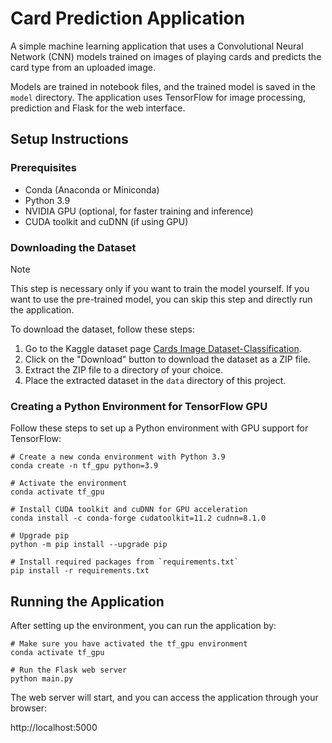 # Card Prediction Application

A simple machine learning application that uses a Convolutional Neural Network (CNN) models trained on images of playing cards and predicts the card type from an uploaded image.

Models are trained in notebook files, and the trained model is saved in the `model` directory. The application uses TensorFlow for image processing, prediction and Flask for the web interface.

## Setup Instructions

### Prerequisites
- Conda (Anaconda or Miniconda)
- Python 3.9
- NVIDIA GPU (optional, for faster training and inference)
- CUDA toolkit and cuDNN (if using GPU)

### Downloading the Dataset

> [!NOTE]
> This step is necessary only if you want to train the model yourself.
> If you want to use the pre-trained model, you can skip this step and directly run the application.

To download the dataset, follow these steps:
1. Go to the Kaggle dataset page [Cards Image Dataset-Classification](https://www.kaggle.com/datasets/gpiosenka/cards-image-datasetclassification/data).
2. Click on the "Download" button to download the dataset as a ZIP file.
3. Extract the ZIP file to a directory of your choice.
4. Place the extracted dataset in the `data` directory of this project.


### Creating a Python Environment for TensorFlow GPU

Follow these steps to set up a Python environment with GPU support for TensorFlow:

```
# Create a new conda environment with Python 3.9
conda create -n tf_gpu python=3.9

# Activate the environment
conda activate tf_gpu

# Install CUDA toolkit and cuDNN for GPU acceleration
conda install -c conda-forge cudatoolkit=11.2 cudnn=8.1.0

# Upgrade pip
python -m pip install --upgrade pip

# Install required packages from `requirements.txt`
pip install -r requirements.txt
```

## Running the Application

After setting up the environment, you can run the application by:

```
# Make sure you have activated the tf_gpu environment
conda activate tf_gpu

# Run the Flask web server
python main.py
```

The web server will start, and you can access the application through your browser:


http://localhost:5000


